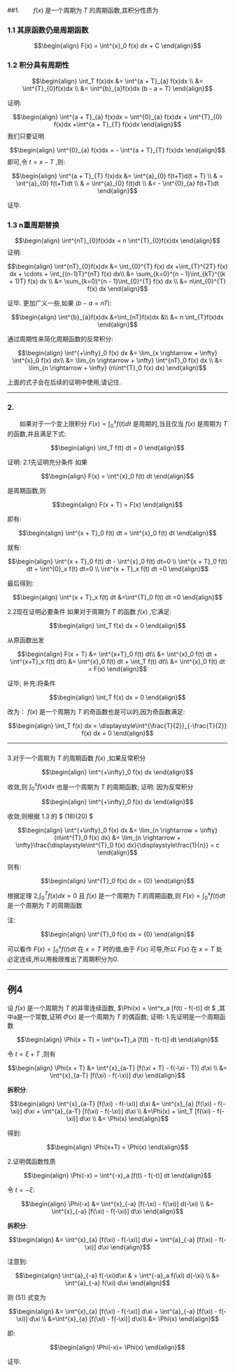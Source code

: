 ##1. 
&emsp;&emsp;$f(x)$ 是一个周期为 $T$ 的周期函数,其积分性质为
### 1.1 其原函数仍是周期函数

$$\begin{align}
    F(x) = \int^{x}_0 f(x) dx + C
\end{align}$$
### 1.2 积分具有周期性

$$\begin{align}
    \int_T f(x)dx  &= \int^{a + T}_{a} f(x)dx \\
    &= \int^{T}_{0}f(x)dx \\
    &= \int^{b}_{a}f(x)dx (b - a = T)
\end{align}$$

证明:

$$\begin{align}
    \int^{a + T}_{a} f(x)dx = \int^{0}_{a} f(x)dx + \int^{T}_{0} f(x)dx +\int^{a + T}_{T} f(x)dx
\end{align}$$
我们只要证明

$$\begin{align}
    \int^{0}_{a} f(x)dx = - \int^{a + T}_{T} f(x)dx
\end{align}$$
即可,令 $t = x - T$ ,则:

$$\begin{align}
    \int^{a + T}_{T} f(x)dx &= \int^{a}_{0} f(t+T)d(t + T) \\
    & = \int^{a}_{0} f(t+T)dt \\
    & =  \int^{a}_{0} f(t)dt \\
    &= - \int^{0}_{a} f(t+T)dt
\end{align}$$

证毕.
### 1.3 n重周期替换

$$\begin{align}
    \int^{nT}_{0}f(x)dx = n \int^{T}_{0}f(x)dx
\end{align}$$
证明:

$$\begin{align}
    \int^{nT}_{0}f(x)dx &= \int_{0}^{T} f(x) dx +\int_{T}^{2T} f(x) dx + \cdots + \int_{(n-1)T}^{nT} f(x) dx\\
    &= \sum_{k=0}^{n - 1}\int_{kT}^{(k + 1)T} f(x) dx \\
    &= \sum_{k=0}^{n - 1}\int_{0}^{T} f(x) dx \\
    &= n\int_{0}^{T} f(x) dx
\end{align}$$

证毕.
更加广义一些,如果 $(b - a = nT)$:

$$\begin{align}
    \int^{b}_{a}f(x)dx &=\int_{nT}f(x)dx &\\
    &= n \int_{T}f(x)dx
\end{align}$$

通过周期性来简化周期函数的反常积分:

$$\begin{align}
    \int^{+\infty}_0 f(x) dx  &= \lim_{x \rightarrow + \infty} \int^{x}_0 f(x) dx\\
    &= \lim_{n \rightarrow + \infty} \int^{nT}_0 f(x) dx \\
    &= \lim_{n \rightarrow + \infty} (n\int^{T}_0 f(x) dx)
\end{align}$$

上面的式子会在后续的证明中使用,请记住.

---
### 2.
&emsp;&emsp;如果对于一个变上限积分 $F(x) = \displaystyle\int^{x}_0 f(t) dt$ 是周期的,当且仅当 $f(x)$ 是周期为 $T$的函数,并且满足下式:

$$\begin{align}
    \int_T f(t) dt = 0
\end{align}$$

证明:
2.1先证明充分条件
如果 

$$\begin{align}
    F(x) = \int^{x}_0 f(t) dt
\end{align}$$

是周期函数,则

$$\begin{align}
    F(x + T) = F(x)
\end{align}$$

即有:

$$\begin{align}
    \int^{x + T}_0 f(t) dt = \int^{x}_0 f(t) dt
\end{align}$$

就有:

$$\begin{align}
    \int^{x + T}_0 f(t) dt - \int^{x}_0 f(t) dt=0 \\
    \int^{x + T}_0 f(t) dt  + \int^{0}_x f(t) dt=0 \\
    \int^{x + T}_x f(t) dt =0
\end{align}$$

最后得到:

$$\begin{align}
     \int^{x + T}_x f(t) dt &=\int^{T}_0 f(t) dt =0
\end{align}$$

2.2现在证明必要条件
如果对于周期为 $T$ 的函数 $f(x)$ ,它满足:

$$\begin{align}
    \int_T f(x) dx = 0
\end{align}$$

从原函数出发

$$\begin{align}
    F(x + T) &= \int^{x+T}_0 f(t) dt\\
    &= \int^{x}_0 f(t) dt + \int^{x+T}_x f(t) dt\\
    &= \int^{x}_0 f(t) dt + \int_T f(t) dt\\
    &= \int^{x}_0 f(t) dt = F(x)
\end{align}$$

证毕;
补充:将条件

$$\begin{align}
    \int_T f(x) dx = 0
\end{align}$$

改为： $f(x)$ 是一个周期为 $T$ 的奇函数也是可以的,因为奇函数满足:

$$\begin{align}
    \int_T f(x) dx = \displaystyle\int^{\frac{T}{2}}_{-\frac{T}{2}} f(x) dx  = 0
\end{align}$$

---
### 
3.对于一个周期为 $T$ 的周期函数 $f(x)$ ,如果反常积分

$$\begin{align}
     \int^{+\infty}_0 f(x) dx
\end{align}$$

收敛,则 $\displaystyle\int^{x}_0 f(x) dx$ 也是一个周期为 $T$ 的周期函数;
证明:
因为反常积分

$$\begin{align}
     \int^{+\infty}_0 f(x) dx
\end{align}$$

收敛;则根据 $1.3$ 的 $ (18)(20) $

$$\begin{align}
     \int^{+\infty}_0 f(x) dx &= \lim_{n \rightarrow + \infty} (n\int^{T}_0 f(x) dx)
     &= \lim_{n \rightarrow + \infty}\frac{\displaystyle\int^{T}_0 f(x) dx}{\displaystyle\frac{1}{n}} = c
\end{align}$$

则有:

$$\begin{align}
    \int^{T}_0 f(x) dx  = {0}
\end{align}$$

根据定理 $2$,$\displaystyle\int^{T}_0 f(x) dx  = {0}$ 且 $f(x)$ 是一个周期为 $T$ 的周期函数,则 $F(x) = \displaystyle \int^{x}_0 f(t) dt$ 是一个周期为 $T$ 的周期函数

注:

$$\begin{align}
    \int^{T}_0 f(x) dx  = {0}
\end{align}$$

可以看作 $F(x) = \displaystyle \int^{x}_0 f(t) dt$ 在 $x = T$ 时的值,由于 $F(x)$ 可导,所以 $F(x)$ 在 $x=T$ 处必定连续,所以用极限推出了周期积分为0.


---
## 例4
设 $f(x)$ 是一个周期为 $T$ 的非零连续函数, $\Phi(x) = \int^x_a [f(t) - f(-t)] dt $ ,其中a是一个常数,证明 $\Phi(x)$ 是一个周期为 $T$ 的偶函数;
证明:
1.先证明是一个周期函数

$$\begin{align}
    \Phi(x + T) = \int^{x+T}_a [f(t) - f(-t)] dt
\end{align}$$

令 $t = \xi +T$ ,则有

$$\begin{align}
    \Phi(x + T) &= \int^{x}_{a-T} [f(\xi + T) - f(-\xi - T)] d\xi \\
    &= \int^{x}_{a-T} [f(\xi) - f(-\xi)] d\xi
\end{align}$$

**拆积分**:

$$\begin{align}
    \int^{x}_{a-T} [f(\xi) - f(-\xi)] d\xi &= \int^{x}_{a} [f(\xi) - f(-\xi)] d\xi + \int^{a}_{a-T} [f(\xi) - f(-\xi)] d\xi \\
    &=\Phi(x) + \int_T [f(\xi) - f(-\xi)] d\xi \\
    &= \Phi(x)
\end{align}$$

得到:

$$\begin{align}
    \Phi(x+T) = \Phi(x)
\end{align}$$

2.证明偶函数性质

$$\begin{align}
    \Phi(-x) = \int^{-x}_a [f(t) - f(-t)] dt
\end{align}$$

令 $t = -\xi$:

$$\begin{align}
    \Phi(-x) &= \int^{x}_{-a} [f(-\xi) - f(\xi)] d(-\xi) \\
    &= \int^{x}_{-a} [f(\xi) - f(-\xi)] d\xi
\end{align}$$

**拆积分**:

$$\begin{align}
    &= \int^{x}_{a} [f(\xi) - f(-\xi)] d\xi + \int^{a}_{-a} [f(\xi) - f(-\xi)] d\xi 
\end{align}$$

注意到:

$$\begin{align}
    \int^{a}_{-a} f(-\xi)d\xi & = \int^{-a}_a f(\xi) d(-\xi) \\
    &= \int^{a}_{-a} f(\xi) d\xi
\end{align}$$

则 $(51)$ 式变为

$$\begin{align}
    &= \int^{x}_{a} [f(\xi) - f(-\xi)] d\xi + \int^{a}_{-a} [f(\xi) - f(-\xi)] d\xi \\
    &=\int^{x}_{a} [f(\xi) - f(-\xi)] d\xi\\
    &= \Phi(x)
\end{align}$$

即:

$$\begin{align}
    \Phi(-x)= \Phi(x)
\end{align}$$

证毕.